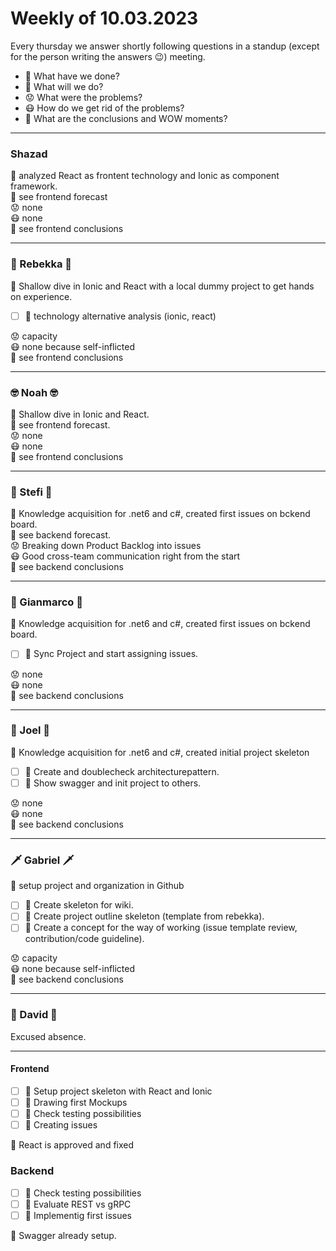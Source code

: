 # Weekly of 10.03.2023

Every thursday we answer shortly following questions in a standup (except for the person writing the answers 😉) meeting.
* 📜 What have we done?
* 🔮 What will we do?
* 😟 What were the problems?
* 😷 How do we get rid of the problems?
* 🤯 What are the conclusions and WOW moments?

<hr>

###  Shazad
📜 analyzed React as frontent technology and Ionic as component framework. </br>
🔮 see frontend forecast</br>
😟 none</br>
😷 none</br>
🤯 see frontend conclusions</br>

<hr>

### 🦁 Rebekka 🦁
📜 Shallow dive in Ionic and React with a local dummy project to get hands on experience.</br>
- [ ] 🔮 technology alternative analysis (ionic, react)

😟 capacity </br>
😷 none because self-inflicted </br>
🤯 see frontend conclusions </br>

<hr>

### 🤓 Noah 🤓
📜 Shallow dive in Ionic and React. </br>
🔮 see frontend forecast. </br>
😟 none </br>
😷 none </br>
🤯 see frontend conclusions </br>

<hr>

### 🌚 Stefi 🌚
📜 Knowledge acquisition for .net6 and c#, created first issues on bckend board. </br>
🔮 see backend forecast. </br>
😟 Breaking down Product Backlog into issues</br>
😷 Good cross-team communication right from the start </br>
🤯 see backend conclusions </br>

<hr>

### 🐻 Gianmarco 🐻
📜 Knowledge acquisition for .net6 and c#, created first issues on bckend board. </br>
- [ ] 🔮 Sync Project and start assigning issues.

😟 none </br>
😷 none </br>
🤯 see backend conclusions </br>

<hr>

### 🤩 Joel 🤩
📜 Knowledge acquisition for .net6 and c#, created initial project skeleton </br>
- [ ] 🔮 Create and doublecheck architecturepattern.
- [ ] 🔮 Show swagger and init project to others.

😟 none </br>
😷 none </br>
🤯 see backend conclusions </br>

<hr>

### 🗡️ Gabriel 🗡️
📜 setup project and organization in Github </br>
- [ ] 🔮 Create skeleton for wiki.
- [ ] 🔮 Create project outline skeleton (template from rebekka).
- [ ] 🔮 Create a concept for the way of working (issue template review, contribution/code guideline).

😟 capacity </br>
😷 none because self-inflicted </br>
🤯 see backend conclusions </br>

<hr>

### 🦍 David 🦍
Excused absence.

<hr>

#### Frontend
- [ ] 🔮 Setup project skeleton with React and Ionic
- [ ] 🔮 Drawing first Mockups
- [ ] 🔮 Check testing possibilities
- [ ] 🔮 Creating issues

🤯 React is approved and fixed



### Backend
- [ ] 🔮 Check testing possibilities
- [ ] 🔮 Evaluate REST vs gRPC
- [ ] 🔮 Implementig first issues

🤯 Swagger already setup.
